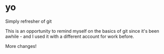# yo
Simply refresher of git

This is an opportunity to remind myself on the basics of git since it's been awhile - and I used it with a different account for work before.


More changes!

